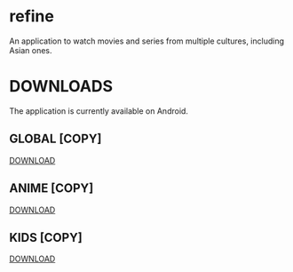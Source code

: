 # refine
An application to watch movies and series from multiple cultures, including Asian ones.
# DOWNLOADS
The application is currently available on Android.
## GLOBAL [COPY]
[DOWNLOAD](https://www.google.com)
## ANIME [COPY]
[DOWNLOAD](https://www.google.com)
## KIDS [COPY]
[DOWNLOAD](https://www.google.com)
